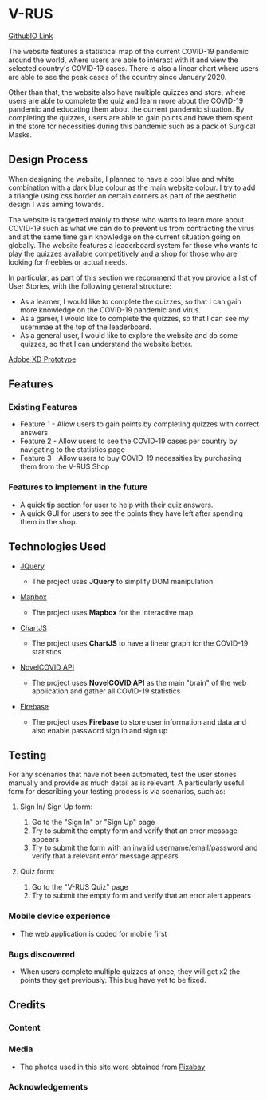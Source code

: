 # V-RUS
[GithubIO Link](https://kangggx.github.io/Integrated-Project-Y1.2/)

The website features a statistical map of the current COVID-19 pandemic around the world, where users are able to interact with it and view the selected country's COVID-19 cases. There is also a linear chart where users are able to see the peak cases of the country since January 2020.

Other than that, the website also have multiple quizzes and store, where users are able to complete the quiz and learn more about the COVID-19 pandemic and educating them about the current pandemic situation. By completing the quizzes, users are able to gain points and have them spent in the store for necessities during this pandemic such as a pack of Surgical Masks.
 
## Design Process

When designing the website, I planned to have a cool blue and white combination with a dark blue colour as the main website colour. I try to add a triangle using css border on certain corners as part of the aesthetic design I was aiming towards.

The website is targetted mainly to those who wants to learn more about COVID-19 such as what we can do to prevent us from contracting the virus and at the same time gain knowledge on the current situation going on globally. The website features a leaderboard system for those who wants to play the quizzes available competitively and a shop for those who are looking for freebies or actual needs.

In particular, as part of this section we recommend that you provide a list of User Stories, with the following general structure:
- As a learner, I would like to complete the quizzes, so that I can gain more knowledge on the COVID-19 pandemic and virus.
- As a gamer, I would like to complete the quizzes, so that I can see my usernmae at the top of the leaderboard.
- As a general user, I would like to explore the website and do some quizzes, so that I can understand the website better.

[Adobe XD Prototype](https://xd.adobe.com/view/b8328fdd-5fc2-4fe5-ace0-753a355e69bb-ed61/)

## Features 
### Existing Features
- Feature 1 - Allow users to gain points by completing quizzes with correct answers
- Feature 2 - Allow users to see the COVID-19 cases per country by navigating to the statistics page
- Feature 3 - Allow users to buy COVID-19 necessities by purchasing them from the V-RUS Shop

### Features to implement in the future
- A quick tip section for user to help with their quiz answers.
- A quick GUI for users to see the points they have left after spending them in the shop.

## Technologies Used
- [JQuery](https://jquery.com)
    - The project uses **JQuery** to simplify DOM manipulation.

- [Mapbox](https://docs.mapbox.com/)
    - The project uses **Mapbox** for the interactive map

- [ChartJS](https://www.chartjs.org/docs/latest/)
    - The project uses **ChartJS** to have a linear graph for the COVID-19 statistics

- [NovelCOVID API](https://documenter.getpostman.com/view/11144369/Szf6Z9B3?version=latest)
    - The project uses **NovelCOVID API** as the main "brain" of the web application and gather all COVID-19 statistics

- [Firebase](https://firebase.google.com/docs/web)
    - The project uses **Firebase** to store user information and data and also enable password sign in and sign up


## Testing

For any scenarios that have not been automated, test the user stories manually and provide as much detail as is relevant. A particularly useful form for describing your testing process is via scenarios, such as:

1. Sign In/ Sign Up form:
    1. Go to the "Sign In" or "Sign Up" page
    2. Try to submit the empty form and verify that an error message appears
    3. Try to submit the form with an invalid username/email/password and verify that a relevant error message appears

2. Quiz form:
    1. Go to the "V-RUS Quiz" page
    2. Try to submit the empty form and verify that an error alert appears

### Mobile device experience
- The web application is coded for mobile first

### Bugs discovered
- When users complete multiple quizzes at once, they will get x2 the points they get previously. This bug have yet to be fixed.

## Credits

### Content

### Media
- The photos used in this site were obtained from [Pixabay](https://pixabay.com/)

### Acknowledgements
